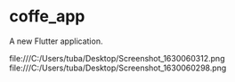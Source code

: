 # coffe_app

A new Flutter application.



file:///C:/Users/tuba/Desktop/Screenshot_1630060312.png
file:///C:/Users/tuba/Desktop/Screenshot_1630060298.png
